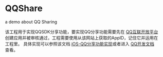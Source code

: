 # QQShare
a demo about QQ Sharing

该工程用于实现QQSDK分享功能，要实现QQ分享功能需要先在 [QQ互联开放平台](https://connect.qq.com/)创建应用并被审核通过，工程需要使用从该网站上获取的AppID，记住它并运用在工程里。
具体实现可以参照该文档 [iOS-QQ分享功能实现](http://www.jianshu.com/p/581edba36b5b)或者进入 [QQ开发文档](http://wiki.connect.qq.com/)查看。


 
